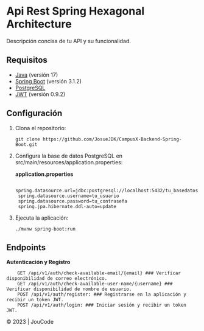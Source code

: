 # Api Rest Spring Hexagonal Architecture

Descripción concisa de tu API y su funcionalidad.

## Requisitos

- [Java](https://www.java.com/) (versión 17)
- [Spring Boot](https://spring.io/projects/spring-boot) (versión 3.1.2)
- [PostgreSQL](https://www.postgresql.org/)
- [JWT](#) (versión 0.9.2)

## Configuración

1. Clona el repositorio:

       git clone https://github.com/JosueJDK/CampusX-Backend-Spring-Boot.git

2. Configura la base de datos PostgreSQL en src/main/resources/application.properties:

   **application.properties**

        spring.datasource.url=jdbc:postgresql://localhost:5432/tu_basedatos
        spring.datasource.username=tu_usuario
        spring.datasource.password=tu_contraseña
        spring.jpa.hibernate.ddl-auto=update

3. Ejecuta la aplicación:

       ./mvnw spring-boot:run

## Endpoints
   **Autenticación y Registro**
    
        GET /api/v1/auth/check-available-email/{email} ### Verificar disponibilidad de correo electrónico.
        GET /api/v1/auth/check-available-user-name/{username} ### Verificar disponibilidad de nombre de usuario.
        POST /api/v1/auth/register: ### Registrarse en la aplicación y recibir un token JWT.
        POST /api/v1/auth/login: ### Iniciar sesión y recibir un token JWT.

© 2023 | JouCode
